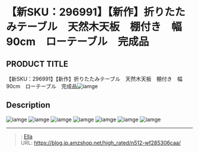 # 【新SKU：296991】【新作】折りたたみテーブル　天然木天板　棚付き　幅90cm　ローテーブル　完成品


## PRODUCT TITLE 

【新SKU：296991】【新作】折りたたみテーブル　天然木天板　棚付き　幅90cm　ローテーブル　完成品![iamge](https://b2bfiles1.gigab2b.cn/image/wkseller/301/20220113_0d92a8804438732142dd944fe22cf6af.jpg)

## Description











![iamge](https://b2bfiles1.gigab2b.cn/image/wkseller/301/20220113_52e4db689051ea51e461e53a1f22c41c.jpg)
![iamge](https://b2bfiles1.gigab2b.cn/image/wkseller/301/20220113_3438cb64a74dffbaebc5f68238483ac8.jpg)
![iamge](https://b2bfiles1.gigab2b.cn/image/wkseller/301/20220113_1b2f5d54bea2313c7af4232230bc1bcb.jpg)
![iamge](https://b2bfiles1.gigab2b.cn/image/wkseller/301/20220113_bb6fba4c0d2af363ea06ad44610a7e91.jpg)
![iamge](nan)
![iamge](nan)
![iamge](nan)


---

> : [Ella](https://blog.jp.amzshop.net/)  
> URL: https://blog.jp.amzshop.net/high_rated/n512-wf285306caa/  

